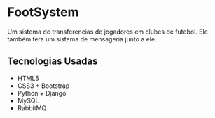 # FootSystem
Um sistema de transferencias de jogadores em clubes de futebol. Ele também tera um sistema de mensageria junto a ele.

## Tecnologias Usadas
* HTML5
* CSS3 + Bootstrap
* Python + Django
* MySQL
* RabbitMQ
